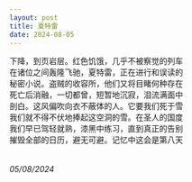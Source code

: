 ```yaml
---
layout: post
title: 夏特雷
date: 2024-08-05
---
```

下降，到页岩层。红色饥饿，几乎不被察觉的列车<br>
在诸位之间轰隆飞驰，夏特雷，正在进行和误读的<br>
秘密小说。盗贼的收容所，他们又将目睹何种存在<br>
死亡后消融，一切都曾，短暂地沉寂，泪流满面中<br>
剖白。这风偏吹向衣不蔽体的人。它要我们死于雪<br>
我们就不得不伏地捧起这空洞的雪。在圣人的国度<br>
我们早已驾轻就熟，漆黑中练习，直到真正的告别<br>
摧毁全部的日历，避无可避。记忆中这会是第八天<br>
<br>
<br>
*05/08/2024*

